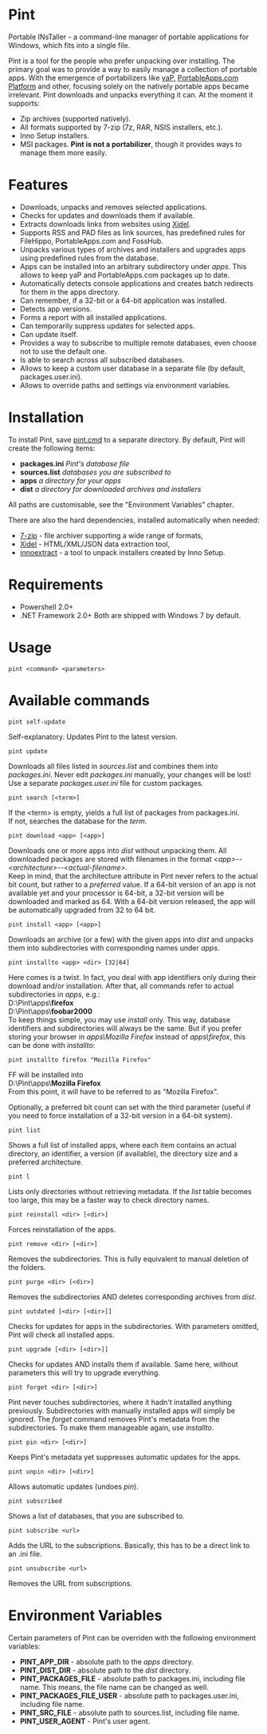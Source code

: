 # Pint
Portable INsTaller - a command-line manager of portable applications for Windows, which fits into a single file.  

Pint is a tool for the people who prefer unpacking over installing. The primary goal was to provide a way to easily manage a collection of portable apps. With the emergence of portabilizers like [yaP](http://rolandtoth.hu/yaP/), [PortableApps.com Platform](http://portableapps.com/platform/features) and other, focusing solely on the natively portable apps became irrelevant. Pint downloads and unpacks everything it can. At the moment it supports:
- Zip archives (supported natively).
- All formats supported by 7-zip (7z, RAR, NSIS installers, etc.).
- Inno Setup installers.
- MSI packages.
**Pint is not a portabilizer**, though it provides ways to manage them more easily.

# Features
- Downloads, unpacks and removes selected applications.
- Checks for updates and downloads them if available.
- Extracts downloads links from websites using [Xidel](http://www.videlibri.de/xidel.html).
- Supports RSS and PAD files as link sources, has predefined rules for FileHippo, PortableApps.com and FossHub.
- Unpacks various types of archives and installers and upgrades apps using predefined rules from the database.
- Apps can be installed into an arbitrary subdirectory under *apps*. This allows to keep yaP and PortableApps.com packages up to date.
- Automatically detects console applications and creates batch redirects for them in the apps directory.
- Can remember, if a 32-bit or a 64-bit application was installed.
- Detects app versions.
- Forms a report with all installed applications.
- Can temporarily suppress updates for selected apps.
- Can update itself.
- Provides a way to subscribe to multiple remote databases, even choose not to use the default one.
- Is able to search across all subscribed databases.
- Allows to keep a custom user database in a separate file (by default, packages.user.ini).
- Allows to override paths and settings via environment variables.

# Installation
To install Pint, save [pint.cmd](https://github.com/vensko/pint/raw/master/pint.cmd) to a separate directory. By default, Pint will create the following items:
- **packages.ini** *Pint's database file*
- **sources.list** *databases you are subscribed to*
- **apps** *a directory for your apps*
- **dist** *a directory for downloaded archives and installers*  

All paths are customisable, see the "Environment Variables" chapter.  
  
There are also the hard dependencies, installed automatically when needed:
- [7-zip](http://www.7-zip.org/) - file archiver supporting a wide range of formats,
- [Xidel](http://www.videlibri.de/xidel.html) - HTML/XML/JSON data extraction tool,
- [innoextract](http://constexpr.org/innoextract/) - a tool to unpack installers created by Inno Setup.

# Requirements
- Powershell 2.0+
- .NET Framework 2.0+
Both are shipped with Windows 7 by default.

# Usage
```
pint <command> <parameters>
```

# Available commands
```
pint self-update
```
Self-explanatory. Updates Pint to the latest version.
```
pint update
```
Downloads all files listed in *sources.list* and combines them into *packages.ini*. Never edit *packages.ini* manually, your changes will be lost! Use a separate *packages.user.ini* file for custom packages.
```
pint search [<term>]
```
If the &lt;term&gt; is empty, yields a full list of packages from packages.ini.  
If not, searches the database for the *term*.
```
pint download <app> [<app>]
```
Downloads one or more apps into *dist* without unpacking them. All downloaded packages are stored with filenames in the format *&lt;app&gt;--&lt;architecture&gt;--&lt;actual-filename&gt;*.  
Keep in mind, that the architecture attribute in Pint never refers to the actual bit count, but rather to a *preferred* value. If a 64-bit version of an app is not available yet and your processor is 64-bit, a 32-bit version will be downloaded and marked as 64. With a 64-bit version released, the app will be automatically upgraded from 32 to 64 bit.
```
pint install <app> [<app>]
```
Downloads an archive (or a few) with the given apps into *dist* and unpacks them into subdirectories with corresponding names under *apps*.
```
pint installto <app> <dir> [32|64]
```
Here comes is a twist. In fact, you deal with app identifiers only during their download and/or installation. After that, all commands refer to actual subdirectories in *apps*, e.g.:  
D:\Pint\apps\\**firefox**  
D:\Pint\apps\\**foobar2000**  
To keep things simple, you may use *install* only. This way, database identifiers and subdirectories will always be the same. But if you prefer storing your browser in *apps\Mozilla Firefox* instead of *apps\firefox*, this can be done with *installto*:
```
pint installto firefox "Mozilla Firefox"
```
FF will be installed into  
D:\Pint\apps\\**Mozilla Firefox**  
From this point, it will have to be referred to as "Mozilla Firefox".  

Optionally, a preferred bit count can set with the third parameter (useful if you need to force installation of a 32-bit version in a 64-bit system).
```
pint list
```
Shows a full list of installed apps, where each item contains an actual directory, an identifier, a version (if available), the directory size and a preferred architecture.
```
pint l
```
Lists only directories without retrieving metadata. If the *list* table becomes too large, this may be a faster way to check directory names.
```
pint reinstall <dir> [<dir>]
```
Forces reinstallation of the apps.
```
pint remove <dir> [<dir>]
```
Removes the subdirectories. This is fully equivalent to manual deletion of the folders.
```
pint purge <dir> [<dir>]
```
Removes the subdirectories AND deletes corresponding archives from *dist*.
```
pint outdated [<dir> [<dir>]]
```
Checks for updates for apps in the subdirectories. With parameters omitted, Pint will check all installed apps.
```
pint upgrade [<dir> [<dir>]]
```
Checks for updates AND installs them if available. Same here, without parameters this will try to upgrade everything.
```
pint forget <dir> [<dir>]
```
Pint never touches subdirectories, where it hadn't installed anything previously. Subdirectories with manually installed apps will simply be ignored. The *forget* command removes Pint's metadata from the subdirectories. To make them manageable again, use *installto*.
```
pint pin <dir> [<dir>]
```
Keeps Pint's metadata yet suppresses automatic updates for the apps.
```
pint unpin <dir> [<dir>]
```
Allows automatic updates (undoes *pin*).
```
pint subscribed
```
Shows a list of databases, that you are subscribed to.
```
pint subscribe <url>
```
Adds the URL to the subscriptions. Basically, this has to be a direct link to an .ini file.
```
pint unsubscribe <url>
```
Removes the URL from subscriptions.

# Environment Variables
Certain parameters of Pint can be overriden with the following environment variables:
 - **PINT_APP_DIR** - absolute path to the *apps* directory.
 - **PINT_DIST_DIR** - absolute path to the *dist* directory.
 - **PINT_PACKAGES_FILE** - absolute path to packages.ini, including file name. This means, the file name can be changed as well.
 - **PINT_PACKAGES_FILE_USER** - absolute path to packages.user.ini, including file name.
 - **PINT_SRC_FILE** - absolute path to sources.list, including file name.
 - **PINT_USER_AGENT** - Pint's user agent.